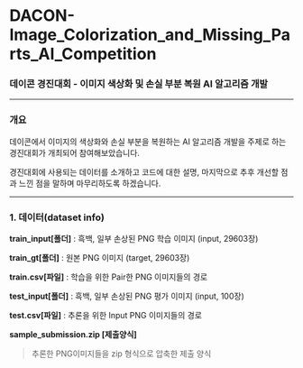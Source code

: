 # DACON-Image_Colorization_and_Missing_Parts_AI_Competition
### 데이콘 경진대회 - 이미지 색상화 및 손실 부분 복원 AI 알고리즘 개발
- - -
### 개요

데이콘에서 이미지의 색상화와 손실 부분을 복원하는 AI 알고리즘 개발을 주제로 하는 경진대회가 개최되어 참여해보았습니다.

경진대회에 사용되는 데이터를 소개하고 코드에 대한 설명, 마지막으로 추후 개선할 점과 느낀 점을 말하며 마무리하도록 하겠습니다. 

- - -

### 1. 데이터(dataset info)

__train_input[폴더]__ : 흑백, 일부 손상된 PNG 학습 이미지 (input, 29603장)

__train_gt[폴더]__ : 원본 PNG 이미지 (target, 29603장)

__train.csv[파일]__ : 학습을 위한 Pair한 PNG 이미지들의 경로


__test_input[폴더]__ : 흑백, 일부 손상된 PNG 평가 이미지 (input, 100장)

__test.csv[파일]__ : 추론을 위한 Input PNG 이미지들의 경로

__sample_submission.zip [제출양식]__
>추론한 PNG이미지들을 zip 형식으로 압축한 제출 양식
